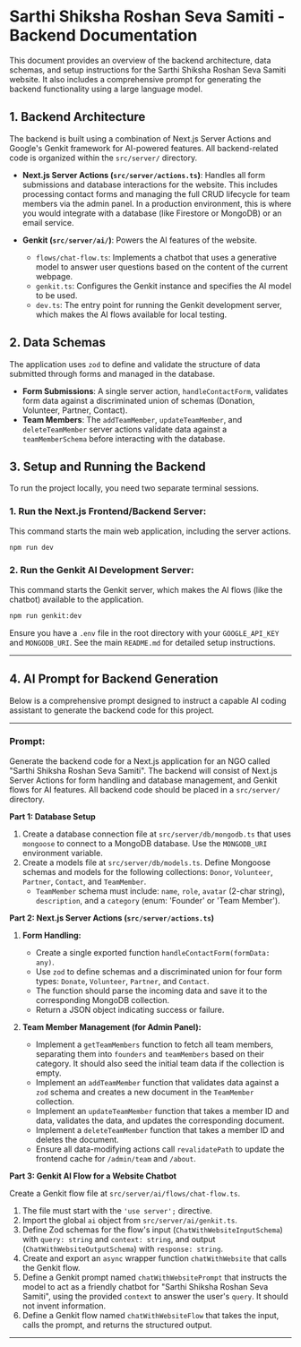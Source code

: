 # Sarthi Shiksha Roshan Seva Samiti - Backend Documentation

This document provides an overview of the backend architecture, data schemas, and setup instructions for the Sarthi Shiksha Roshan Seva Samiti website. It also includes a comprehensive prompt for generating the backend functionality using a large language model.

## 1. Backend Architecture

The backend is built using a combination of Next.js Server Actions and Google's Genkit framework for AI-powered features. All backend-related code is organized within the `src/server/` directory.

- **Next.js Server Actions (`src/server/actions.ts`)**: Handles all form submissions and database interactions for the website. This includes processing contact forms and managing the full CRUD lifecycle for team members via the admin panel. In a production environment, this is where you would integrate with a database (like Firestore or MongoDB) or an email service.

- **Genkit (`src/server/ai/`)**: Powers the AI features of the website.
    -   `flows/chat-flow.ts`: Implements a chatbot that uses a generative model to answer user questions based on the content of the current webpage.
    -   `genkit.ts`: Configures the Genkit instance and specifies the AI model to be used.
    -   `dev.ts`: The entry point for running the Genkit development server, which makes the AI flows available for local testing.

## 2. Data Schemas

The application uses `zod` to define and validate the structure of data submitted through forms and managed in the database.

- **Form Submissions**: A single server action, `handleContactForm`, validates form data against a discriminated union of schemas (Donation, Volunteer, Partner, Contact).
- **Team Members**: The `addTeamMember`, `updateTeamMember`, and `deleteTeamMember` server actions validate data against a `teamMemberSchema` before interacting with the database.

## 3. Setup and Running the Backend

To run the project locally, you need two separate terminal sessions.

### 1. Run the Next.js Frontend/Backend Server:
This command starts the main web application, including the server actions.
```bash
npm run dev
```

### 2. Run the Genkit AI Development Server:
This command starts the Genkit server, which makes the AI flows (like the chatbot) available to the application.
```bash
npm run genkit:dev
```

Ensure you have a `.env` file in the root directory with your `GOOGLE_API_KEY` and `MONGODB_URI`. See the main `README.md` for detailed setup instructions.

---

## 4. AI Prompt for Backend Generation

Below is a comprehensive prompt designed to instruct a capable AI coding assistant to generate the backend code for this project.

***

### **Prompt:**

Generate the backend code for a Next.js application for an NGO called "Sarthi Shiksha Roshan Seva Samiti". The backend will consist of Next.js Server Actions for form handling and database management, and Genkit flows for AI features. All backend code should be placed in a `src/server/` directory.

**Part 1: Database Setup**

1.  Create a database connection file at `src/server/db/mongodb.ts` that uses `mongoose` to connect to a MongoDB database. Use the `MONGODB_URI` environment variable.
2.  Create a models file at `src/server/db/models.ts`. Define Mongoose schemas and models for the following collections: `Donor`, `Volunteer`, `Partner`, `Contact`, and `TeamMember`.
    -   `TeamMember` schema must include: `name`, `role`, `avatar` (2-char string), `description`, and a `category` (enum: 'Founder' or 'Team Member').

**Part 2: Next.js Server Actions (`src/server/actions.ts`)**

1.  **Form Handling:**
    -   Create a single exported function `handleContactForm(formData: any)`.
    -   Use `zod` to define schemas and a discriminated union for four form types: `Donate`, `Volunteer`, `Partner`, and `Contact`.
    -   The function should parse the incoming data and save it to the corresponding MongoDB collection.
    -   Return a JSON object indicating success or failure.

2.  **Team Member Management (for Admin Panel):**
    -   Implement a `getTeamMembers` function to fetch all team members, separating them into `founders` and `teamMembers` based on their category. It should also seed the initial team data if the collection is empty.
    -   Implement an `addTeamMember` function that validates data against a `zod` schema and creates a new document in the `TeamMember` collection.
    -   Implement an `updateTeamMember` function that takes a member ID and data, validates the data, and updates the corresponding document.
    -   Implement a `deleteTeamMember` function that takes a member ID and deletes the document.
    -   Ensure all data-modifying actions call `revalidatePath` to update the frontend cache for `/admin/team` and `/about`.

**Part 3: Genkit AI Flow for a Website Chatbot**

Create a Genkit flow file at `src/server/ai/flows/chat-flow.ts`.

1.  The file must start with the `'use server';` directive.
2.  Import the global `ai` object from `src/server/ai/genkit.ts`.
3.  Define Zod schemas for the flow's input (`ChatWithWebsiteInputSchema`) with `query: string` and `context: string`, and output (`ChatWithWebsiteOutputSchema`) with `response: string`.
4.  Create and export an `async` wrapper function `chatWithWebsite` that calls the Genkit flow.
5.  Define a Genkit prompt named `chatWithWebsitePrompt` that instructs the model to act as a friendly chatbot for "Sarthi Shiksha Roshan Seva Samiti", using the provided `context` to answer the user's `query`. It should not invent information.
6.  Define a Genkit flow named `chatWithWebsiteFlow` that takes the input, calls the prompt, and returns the structured output.
***
